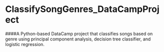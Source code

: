 # ClassifySongGenres_DataCampProject
####A Python-based DataCamp project that classifies songs based on genre using principal component analysis, decision tree classifier, and logistic regression.
